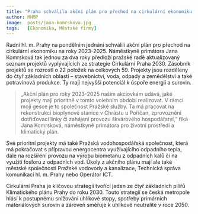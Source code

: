 ```yaml
---
title: "Praha schválila akční plán pro přechod na cirkulární ekonomiku do roku 2025, rozpracovává projekty pro městské firmy"
author: MHMP
image:  posts/jana-komrskova.jpg
tags:   [Ekonomika, Městské firmy]
---
```


Radní hl. m. Prahy na pondělním jednání schválili akční plán pro přechod na cirkulární ekonomiku na roky 2023-2025. Náměstkyně primátora Jana Komrsková tak jednou za dva roky předloží pražské radě aktualizovaný seznam projektů vyplývajících ze strategie Cirkulární Praha 2030. Zásobník projektů se rozrostl o 22 položek na celkových 59. Projekty jsou rozděleny do čtyř základních oblastí – stavebnictví, voda, odpady a zemědělství a také potravinová produkce. Ty mají nejvyšší potenciál k úspoře energií a surovin.

> „Akční plán pro roky 2023-2025 našim akciovkám udává, jaké projekty mají prioritně v tomto volebním období realizovat. V rámci mojí gesce je to společnost Pražské služby. Ta má pracovat na rekonstrukci bioplynové stanice v Chrástu u Poříčan, zprovoznění dotřiďovací linky či zahájení provozu škvárového hospodářství,“ říká Jana Komrsková, náměstkyně primátora pro životní prostředí a klimatický plán.

Své prioritní projekty má také Pražská vodohospodářská společnost, která má pokračovat s přípravou energocentra využívajícího odpadního tepla, dále na rozšíření provozu na výrobu biometanu z odpadních kalů či na využití fosforu z odpadních vod. Úkoly z akčního plánu mají ale také městské společnosti Pražské vodovody a kanalizace, Technická správa komunikací hl. m. Prahy nebo Operátor ICT. 

Cirkulární Praha je klíčovou strategií tvořící jeden ze čtyř základních pilířů Klimatického plánu Prahy do roku 2030. Touto strategií se česká metropole hlásí k postupnému snižování uhlíkové stopy, spotřeby primárních materiálových surovin a zároveň směřuje k uhlíkové neutralitě v roce 2050.

